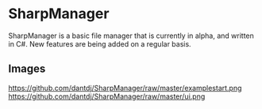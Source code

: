 SharpManager
============

SharpManager is a basic file manager that is currently in alpha, and written in C#. New features are being added on a regular basis.

Images
------

https://github.com/dantdj/SharpManager/raw/master/examplestart.png
https://github.com/dantdj/SharpManager/raw/master/ui.png
